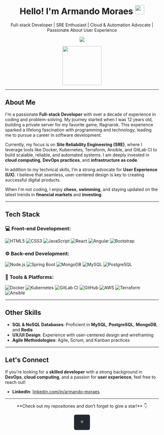 <h1 align="center">Hello! I'm Armando Moraes <img src="https://raw.githubusercontent.com/kaueMarques/kaueMarques/master/hi.gif" width="30px"></h1>

<p align="center">Full-stack Developer | SRE Enthusiast | Cloud & Automation Advocate | Passionate About User Experience</p>

<p align="center">
  <img src="https://github-readme-stats.vercel.app/api?username=MoraesArmando&show_icons=true&hide_border=true&theme=dracula" />
</p>

<p align="center">
  <img src="https://github-readme-stats.anuraghazra1.vercel.app/api/top-langs/?username=MoraesArmando&layout=compact&hide_border=true&theme=dracula" height="128" />
</p>

---

## About Me

I'm a passionate **Full-stack Developer** with over a decade of experience in coding and problem-solving. My journey started when I was 12 years old, building a private server for my favorite game, Ragnarok. This experience sparked a lifelong fascination with programming and technology, leading me to pursue a career in software development.

Currently, my focus is on **Site Reliability Engineering (SRE)**, where I leverage tools like Docker, Kubernetes, Terraform, Ansible, and GitLab CI to build scalable, reliable, and automated systems. I am deeply invested in **cloud computing**, **DevOps practices**, and **infrastructure as code**.

In addition to my technical skills, I’m a strong advocate for **User Experience (UX)**. I believe that seamless, user-centered design is key to creating successful digital products.

When I'm not coding, I enjoy **chess**, **swimming**, and staying updated on the latest trends in **financial markets** and **investing**.



---
## Tech Stack

### 💻 **Front-end Development:**

<p>
  <img src="https://img.shields.io/badge/-HTML5-E34F26?style=flat&logo=html5&logoColor=white" alt="HTML5" />
  <img src="https://img.shields.io/badge/-CSS3-1572B6?style=flat&logo=css3&logoColor=white" alt="CSS3" />
  <img src="https://img.shields.io/badge/-JavaScript-eed718?style=flat&logo=javascript&logoColor=ffffff" alt="JavaScript" />
  <img src="https://img.shields.io/badge/-React-000000?style=flat&logo=react&logoColor=00c8ff" alt="React" />
  <img src="https://img.shields.io/badge/-Angular-red?style=flat&logo=angular&logoColor=ffffff" alt="Angular" />
  <img src="https://img.shields.io/badge/-Bootstrap-563D7C?style=flat&logo=bootstrap&logoColor=white" alt="Bootstrap" />
</p>

### ⚙️ **Back-end Development:**

<p>
  <img src="https://img.shields.io/badge/-Node.js-3C873A?style=flat&logo=Node.js&logoColor=white" alt="Node.js" />
  <img src="https://img.shields.io/badge/Spring%20Boot-6DB33F?logo=spring&logoColor=white" alt="Spring Boot" />
  <img src="https://img.shields.io/badge/-MongoDB-4DB33D?style=flat&logo=mongodb&logoColor=FFFFFF" alt="MongoDB" />
  <img src="https://img.shields.io/badge/-MySQL-F29111?style=flat&logo=mysql&logoColor=FFFFFF" alt="MySQL" />
  <img src="https://img.shields.io/badge/-PostgreSQL-336791?style=flat&logo=postgresql&logoColor=white" alt="PostgreSQL" />
</p>

### 🔧 **Tools & Platforms:**

<p>
  <img src="https://img.shields.io/badge/-Docker-2496ED?style=flat&logo=docker&logoColor=white" alt="Docker" />
  <img src="https://img.shields.io/badge/-Kubernetes-326CE5?style=flat&logo=kubernetes&logoColor=white" alt="Kubernetes" />
  <img src="https://img.shields.io/badge/-GitLab%20CI-FCA121?style=flat&logo=gitlab&logoColor=white" alt="GitLab CI" />
  <img src="https://img.shields.io/badge/-GitHub-000000?style=flat&logo=github&logoColor=white" alt="GitHub" />
  <img src="https://img.shields.io/badge/-AWS-232F3E?style=flat&logo=amazonaws&logoColor=white" alt="AWS" />
  <img src="https://img.shields.io/badge/-Terraform-7B42BC?style=flat&logo=terraform&logoColor=white" alt="Terraform" />
  <img src="https://img.shields.io/badge/-Ansible-001D3D?style=flat&logo=ansible&logoColor=white" alt="Ansible" />
</p>

---
<!--

## Core Competencies

### 🚀 **Site Reliability Engineering (SRE) & DevOps**

- Building and maintaining scalable, high-performance systems
- Implementing CI/CD pipelines with tools like **GitLab CI**, **Jenkins**, and **Docker**
- Automating infrastructure using **Terraform**, **Ansible**, and **Kubernetes**
- Ensuring system reliability, availability, and performance in production environments

### 💻 **Full-stack Development**

- Expertise in both **front-end** and **back-end** technologies
- Proficient in **JavaScript**, **React**, **Angular**, **HTML5**, **CSS3**, **Node.js**, and **Spring Boot**
- Experience with **RESTful APIs**, **Microservices Architecture**, and **Database Design**

### 🛠 **Tools & Platforms**

- Version control and collaboration with **Git** and **GitHub**
- Cloud computing and infrastructure with **Google Cloud Platform** and **AWS**
- Containerization and orchestration with **Docker** and **Kubernetes**
- Working with various CI/CD tools, including **GitLab CI**, **Jenkins**, and **Travis CI**

---

## Professional Experience

### Site Reliability Engineer / DevOps Engineer

- Designed and implemented CI/CD pipelines to improve deployment speed and reliability.
- Automated infrastructure management using **Terraform** and **Ansible**, reducing manual intervention and errors.
- Led the adoption of **Docker** and **Kubernetes** to containerize applications and orchestrate them efficiently in production.
- Monitored and optimized application performance, ensuring high availability and minimal downtime.

### Full-stack Developer

- Developed user-facing web applications using **React** and **Angular**, enhancing user experience.
- Created and maintained back-end services using **Node.js** and **Spring Boot**, ensuring robust and scalable applications.
- Worked closely with product teams to ensure a smooth flow of features from development to deployment.
---
-->

## Other Skills

- **SQL & NoSQL Databases**: Proficient in **MySQL**, **PostgreSQL**, **MongoDB**, and **Redis**
- **UX/UI Design**: Experience with user-centered design and wireframing
- **Agile Methodologies**: Agile, Scrum, and Kanban practices

---

## Let's Connect

If you're looking for a **skilled developer** with a strong background in **DevOps**, **cloud computing**, and a passion for **user experience**, feel free to reach out!

- **LinkedIn**: [linkedin.com/in/armando-moraes](https://www.linkedin.com/in/armando-moraes/)

---

<p align="center">
  **Check out my repositories and don’t forget to give a star!** 👇
</p>
<p align="center">
  <a href="https://github.com/moraesarmando" target="_blank" class="btn-favorite">
    <button style="font-size: 18px; padding: 10px 20px; background-color: #24292f; color: white; border: none; border-radius: 5px; cursor: pointer;">
        <i class="fas fa-star"></i> ⭐
    </button>
  </a>
</p>

